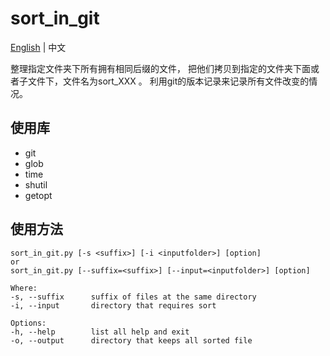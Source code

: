 # sort_in_git

[English](./README.md) | 中文

整理指定文件夹下所有拥有相同后缀的文件，
把他们拷贝到指定的文件夹下面或者子文件下，文件名为sort_XXX 。
利用git的版本记录来记录所有文件改变的情况。

## 使用库

- git
- glob
- time
- shutil
- getopt

## 使用方法

    sort_in_git.py [-s <suffix>] [-i <inputfolder>] [option]
    or
    sort_in_git.py [--suffix=<suffix>] [--input=<inputfolder>] [option]

    Where:
    -s, --suffix      suffix of files at the same directory
    -i, --input       directory that requires sort
    
    Options:
    -h, --help        list all help and exit
    -o, --output      directory that keeps all sorted file
